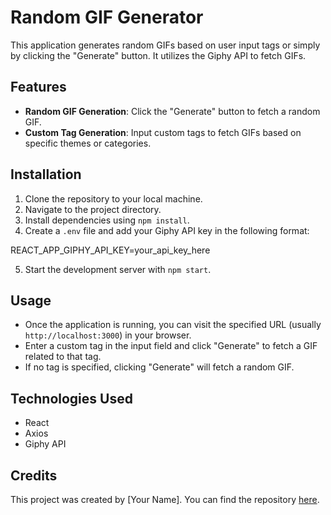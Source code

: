 # Random GIF Generator

This application generates random GIFs based on user input tags or simply by clicking the "Generate" button. It utilizes the Giphy API to fetch GIFs.

## Features

- **Random GIF Generation**: Click the "Generate" button to fetch a random GIF.
- **Custom Tag Generation**: Input custom tags to fetch GIFs based on specific themes or categories.

## Installation

1. Clone the repository to your local machine.
2. Navigate to the project directory.
3. Install dependencies using `npm install`.
4. Create a `.env` file and add your Giphy API key in the following format:

REACT_APP_GIPHY_API_KEY=your_api_key_here


5. Start the development server with `npm start`.

## Usage

- Once the application is running, you can visit the specified URL (usually `http://localhost:3000`) in your browser.
- Enter a custom tag in the input field and click "Generate" to fetch a GIF related to that tag.
- If no tag is specified, clicking "Generate" will fetch a random GIF.

## Technologies Used

- React
- Axios
- Giphy API

## Credits

This project was created by [Your Name]. You can find the repository [here](repository_link).



